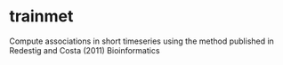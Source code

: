 trainmet
========

Compute associations in short timeseries using the method published in Redestig and Costa (2011) Bioinformatics
